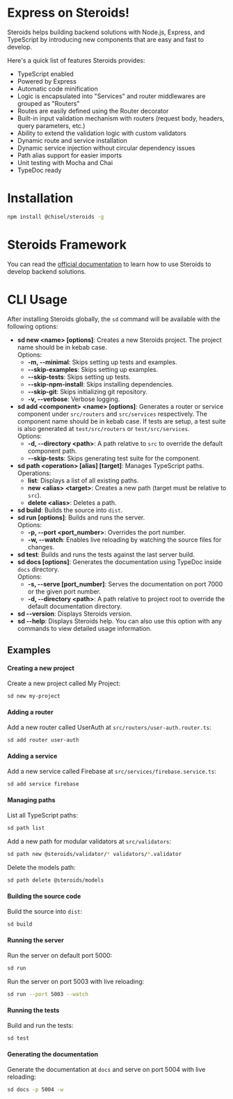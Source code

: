 # Express on Steroids!

Steroids helps building backend solutions with Node.js, Express, and TypeScript by introducing new components that are easy and fast to develop.

Here's a quick list of features Steroids provides:

  - TypeScript enabled
  - Powered by Express
  - Automatic code minification
  - Logic is encapsulated into "Services" and router middlewares are grouped as "Routers"
  - Routes are easily defined using the Router decorator
  - Built-in input validation mechanism with routers (request body, headers, query parameters, etc.)
  - Ability to extend the validation logic with custom validators
  - Dynamic route and service installation
  - Dynamic service injection without circular dependency issues
  - Path alias support for easier imports
  - Unit testing with Mocha and Chai
  - TypeDoc ready

# Installation

```bash
npm install @chisel/steroids -g
```

# Steroids Framework

You can read the [official documentation](./docs/steroids.md) to learn how to use Steroids to develop backend solutions.

# CLI Usage

After installing Steroids globally, the `sd` command will be available with the following options:

  - **sd new &lt;name&gt; [options]**: Creates a new Steroids project. The project name should be in kebab case.  
    Options:
    - **-m, --minimal**: Skips setting up tests and examples.
    - **--skip-examples**: Skips setting up examples.
    - **--skip-tests**: Skips setting up tests.
    - **--skip-npm-install**: Skips installing dependencies.
    - **--skip-git**: Skips initializing git repository.
    - **-v, --verbose**: Verbose logging.
  - **sd add &lt;component&gt; &lt;name&gt; [options]**: Generates a router or service component under `src/routers` and `src/services` respectively. The component name should be in kebab case. If tests are setup, a test suite is also generated at `test/src/routers` or `test/src/services`.  
    Options:
    - **-d, --directory &lt;path&gt;**: A path relative to `src` to override the default component path.
    - **--skip-tests**: Skips generating test suite for the component.
  - **sd path &lt;operation&gt; [alias] [target]**: Manages TypeScript paths.  
    Operations:
    - **list**: Displays a list of all existing paths.
    - **new &lt;alias&gt; &lt;target&gt;**: Creates a new path (target must be relative to `src`).
    - **delete &lt;alias&gt;**: Deletes a path.
  - **sd build**: Builds the source into `dist`.
  - **sd run [options]**: Builds and runs the server.  
    Options:
    - **-p, --port &lt;port_number&gt;**: Overrides the port number.
    - **-w, --watch**: Enables live reloading by watching the source files for changes.
  - **sd test**: Builds and runs the tests against the last server build.
  - **sd docs [options]**: Generates the documentation using TypeDoc inside `docs` directory.  
    Options:
    - **-s, --serve [port_number]**: Serves the documentation on port 7000 or the given port number.
    - **-d, --directory &lt;path&gt;**: A path relative to project root to override the default documentation directory.
  - **sd --version**: Displays Steroids version.
  - **sd --help**: Displays Steroids help. You can also use this option with any commands to view detailed usage information.

## Examples

#### Creating a new project

Create a new project called My Project:
```bash
sd new my-project
```

#### Adding a router

Add a new router called UserAuth at `src/routers/user-auth.router.ts`:
```bash
sd add router user-auth
```

#### Adding a service

Add a new service called Firebase at `src/services/firebase.service.ts`:
```bash
sd add service firebase
```

#### Managing paths

List all TypeScript paths:
```bash
sd path list
```

Add a new path for modular validators at `src/validators`:
```bash
sd path new @steroids/validator/* validators/*.validator
```

Delete the models path:
```bash
sd path delete @steroids/models
```

#### Building the source code

Build the source into `dist`:
```bash
sd build
```

#### Running the server

Run the server on default port 5000:
```bash
sd run
```

Run the server on port 5003 with live reloading:
```bash
sd run --port 5003 --watch
```

#### Running the tests

Build and run the tests:
```bash
sd test
```

#### Generating the documentation

Generate the documentation at `docs` and serve on port 5004 with live reloading:
```bash
sd docs -p 5004 -w
```
